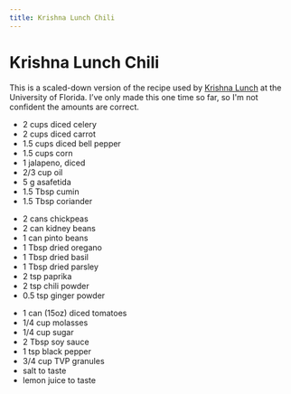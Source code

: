 ```yaml
---
title: Krishna Lunch Chili
---
```


# Krishna Lunch Chili

This is a scaled-down version of the recipe used by [Krishna Lunch] at the University of Florida.
I’ve only made this one time so far, so I'm not confident the amounts are correct.

[Krishna Lunch]: https://krishnalunch.com/

* 2 cups diced celery
* 2 cups diced carrot
* 1.5 cups diced bell pepper
* 1.5 cups corn
* 1 jalapeno, diced
* 2/3 cup oil
* 5 g asafetida
* 1.5 Tbsp cumin
* 1.5 Tbsp coriander

<!---->

* 2 cans chickpeas
* 2 can kidney beans
* 1 can pinto beans
* 1 Tbsp dried oregano
* 1 Tbsp dried basil
* 1 Tbsp dried parsley
* 2 tsp paprika
* 2 tsp chili powder
* 0.5 tsp ginger powder

<!---->

* 1 can (15oz) diced tomatoes
* 1/4 cup molasses
* 1/4 cup sugar
* 2 Tbsp soy sauce
* 1 tsp black pepper
* 3/4 cup TVP granules
* salt to taste
* lemon juice to taste
